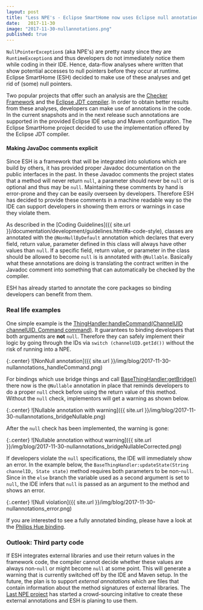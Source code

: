```yaml
---
layout: post
title: "Less NPE's - Eclipse SmartHome now uses Eclipse null annotations!"
date:   2017-11-30
image: "2017-11-30-nullannotations.png"
published: true
---
```


`NullPointerException`s (aka NPE's) are pretty nasty since they are `RuntimeException`s and thus developers do not immediately notice them while coding in their IDE.
Hence, data-flow analyses where written that show potential accesses to null pointers before they occur at runtime. Eclipse SmartHome (ESH) decided to make use of these analyses and get rid of (some) null pointers.

<!--more-->

Two popular projects that offer such an analysis are the [Checker Framework](https://checkerframework.org) and the [Eclipse JDT compiler](https://wiki.eclipse.org/JDT_Core/Null_Analysis).
In order to obtain better results from these analyses, developers can make use of annotations in the code.
In the current snapshots and in the next release such annotations are supported in the provided Eclipse IDE setup and Maven configuration.
The Eclipse SmartHome project decided to use the implementation offered by the Eclipse JDT compiler.

#### Making JavaDoc comments explicit

Since ESH is a framework that will be integrated into solutions which are build by others, it has provided proper Javadoc documentation on the public interfaces in the past.
In these Javadoc comments the project states that a method will never return `null`, a parameter should never be `null` or is optional and thus may be `null`.
Maintaining these comments by hand is error-prone and they can be easily overseen by developers.
Therefore ESH has decided to provide these comments in a machine readable way so the IDE can support developers in showing them errors or warnings in case they violate them.

As described in the [Coding Guidelines]({{ site.url }}/documentation/development/guidelines.html#a-code-style), classes are annotated with the `@NonNullByDefault` annotation which declares that every field, return value, parameter defined in this class will always have other values than `null`.
If a specific field, return value, or parameter in the class should be allowed to become `null` is is annotated with `@Nullable`.
Basically what these annotations are doing is translating the contract written in the Javadoc comment into something that can automatically be checked by the compiler.

ESH has already started to annotate the core packages so binding developers can benefit from them.

### Real life examples

One simple example is the [ThingHandler:handleCommand(ChannelUID channelUID, Command command)](https://github.com/eclipse/smarthome/blob/master/bundles/core/org.eclipse.smarthome.core.thing/src/main/java/org/eclipse/smarthome/core/thing/binding/ThingHandler.java#L99).
It guarantees to binding developers that both arguments are **not** `null`.
Therefore they can safely implement their logic by going through the IDs via `switch (channelUID.getId())` without the risk of running into a NPE.

{:.center}
![NonNull annotation]({{ site.url }}/img/blog/2017-11-30-nullannotations_handleCommand.png)

For bindings which use bridge things and call [BaseThingHandler:getBridge()](https://github.com/eclipse/smarthome/blob/master/bundles/core/org.eclipse.smarthome.core.thing/src/main/java/org/eclipse/smarthome/core/thing/binding/BaseThingHandler.java#L584) there now is the `@Nullable` annotation in place that reminds developers to do a proper `null` check before using the return value of this method.
Without the `null` check, implementors will get a warning as shown below.

{:.center}
![Nullable annotation with warning]({{ site.url }}/img/blog/2017-11-30-nullannotations_bridgeNullable.png)

After the `null` check has been implemented, the warning is gone:

{:.center}
![Nullable annotation without warning]({{ site.url }}/img/blog/2017-11-30-nullannotations_bridgeNullableCorrected.png)

If developers violate the `null` specifications, the IDE will immediately show an error.
In the example below, the `BaseThingHandler:updateState(String channelID, State state)` method requires both parameters to be non-`null`.
Since in the `else` branch the variable used as a second argument is set to `null`, the IDE infers that `null` is passed as an argument to the method and shows an error.

{:.center}
![Null violation]({{ site.url }}/img/blog/2017-11-30-nullannotations_error.png)

If you are interested to see a fully annotated binding, please have a look at the [Philips Hue binding](https://github.com/eclipse/smarthome/tree/master/extensions/binding/org.eclipse.smarthome.binding.hue).


### Outlook: Third party code

If ESH integrates external libraries and use their return values in the framework code, the compiler cannot decide whether these values are always non-`null` or might become `null` at some point.
This will generate a warning that is currently switched off by the IDE and Maven setup.
In the future, the plan is to support *external annotations* which are files that contain information about the method signatures of external libraries.
The [Last NPE project](http://www.lastnpe.org) has started a crowd-sourcing initative to create these external annotations and ESH is planing to use them.
